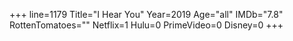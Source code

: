 +++
line=1179
Title="I Hear You"
Year=2019
Age="all"
IMDb="7.8"
RottenTomatoes=""
Netflix=1
Hulu=0
PrimeVideo=0
Disney=0
+++

